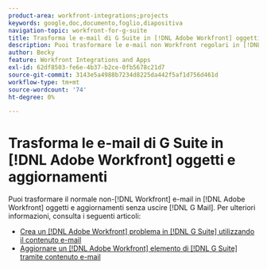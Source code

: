 ```yaml
---
product-area: workfront-integrations;projects
keywords: google,doc,documento,foglio,diapositiva
navigation-topic: workfront-for-g-suite
title: Trasforma le e-mail di G Suite in [!DNL Adobe Workfront] oggetti e aggiornamenti
description: Puoi trasformare le e-mail non Workfront regolari in [!DNL Adobe Workfront] oggetti e aggiornamenti senza lasciare G Mail.
author: Becky
feature: Workfront Integrations and Apps
exl-id: 62df8503-fe6e-4b37-b2ce-0fb5678c21d7
source-git-commit: 3143e5a4988b7234d8225da442f5af1d756d461d
workflow-type: tm+mt
source-wordcount: '74'
ht-degree: 0%

---
```


# Trasforma le e-mail di G Suite in [!DNL Adobe Workfront] oggetti e aggiornamenti

Puoi trasformare il normale non-[!DNL Workfront] e-mail in [!DNL Adobe Workfront] oggetti e aggiornamenti senza uscire [!DNL G Mail]. Per ulteriori informazioni, consulta i seguenti articoli:

* [Crea un [!DNL Adobe Workfront] problema in [!DNL G Suite] utilizzando il contenuto e-mail](../../workfront-integrations-and-apps/workfront-for-g-suite/create-wf-issue-in-g-suite-using-email-content.md)
* [Aggiornare un [!DNL Adobe Workfront] elemento di [!DNL G Suite] tramite contenuto e-mail](../../workfront-integrations-and-apps/workfront-for-g-suite/update-wf-item-using-email-content.md)
